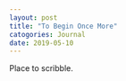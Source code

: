 ```yaml
---
layout: post
title: "To Begin Once More"
catogories: Journal
date: 2019-05-10
---
```


Place to scribble.
